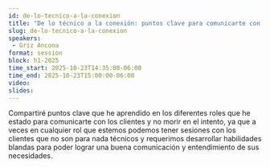 ```yaml
---
id: de-lo-tecnico-a-la-conexion
title: "De lo técnico a la conexión: puntos clave para comunicarte con el cliente en proyectos tech"
slug: de-lo-tecnico-a-la-conexion
speakers:
 - Griz Ancona
format: session
block: h1-2025
time_start: 2025-10-23T14:35:00-06:00
time_end: 2025-10-23T15:00:00-06:00
video:
slides:
---
```


Compartiré puntos clave que he aprendido en los diferentes roles que he estado para comunicarte con los clientes y no morir en el intento, ya que a veces en cualquier rol que estemos podemos tener sesiones con los clientes que no son para nada técnicos y requerimos desarrollar habilidades blandas para poder lograr una buena comunicación y entendimiento de sus necesidades.